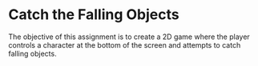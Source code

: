 # Catch the Falling Objects
 The objective of this assignment is to create a 2D game where the player controls a character at the bottom of the screen and attempts to catch falling objects.
